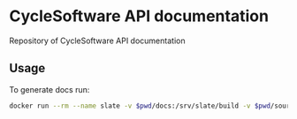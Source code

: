 # CycleSoftware API documentation #

Repository of CycleSoftware API documentation 

## Usage ##

To generate docs run:

```bash
docker run --rm --name slate -v $pwd/docs:/srv/slate/build -v $pwd/source:/srv/slate/source -v $pwd/config.rb:/srv/slate/config.rb slatedocs/slate; "docs.cyclesoftware.nl" > ./docs/CNAME
```
